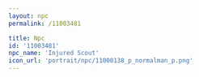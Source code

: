 ```yaml
---
layout: npc
permalink: /11003481

title: Npc
id: '11003481'
npc_name: 'Injured Scout'
icon_url: 'portrait/npc/11000138_p_normalman_p.png'
---
```

